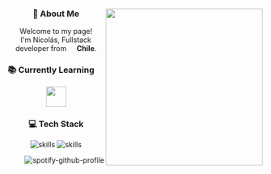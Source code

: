 <body>
<center>
<img  src="https://i.ibb.co/SQG0hqZ/descarga.gif"  align="right"  width="310px"  height="auto">
<h3> 💫 About Me</h3>
<p>Welcome to my page! </br> I'm Nicolás, Fullstack developer from <img  src="https://cdn-icons-png.flaticon.com/128/197/197586.png"  width="13"/><b> Chile</b>.
<h3 align="left">📚 Currently Learning</h3>
<img  src="https://skillicons.dev/icons?i=vue,nodejs,nestjs"  height="40"/>
</div>
<br>
<h3>💻 Tech Stack</h3>
<p>
<img src="https://skillicons.dev/icons?i=js,ts,react,django,py,tailwind" alt="skills" />
<img src="https://skillicons.dev/icons?i=linux,docker,nodejs,mysql,vue,laravel" alt="skills" />
</p>
<img src="https://spotify-github-profile.kittinanx.com/api/view?uid=bixtsicor&cover_image=true&theme=novatorem&show_offline=false&background_color=000000&interchange=true&bar_color=7750bc&bar_color_cover=false" alt="spotify-github-profile" align="right" />
</center>
</body>
